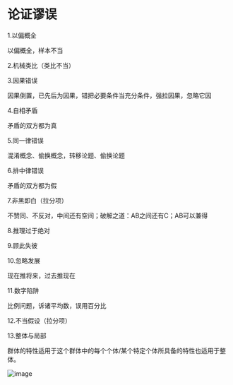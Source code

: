 # 论证谬误

1.以偏概全

以偏概全，样本不当

2.机械类比（类比不当）

3.因果错误

因果倒置，已先后为因果，错把必要条件当充分条件，强拉因果，忽略它因

4.自相矛盾

矛盾的双方都为真

5.同一律错误

混淆概念、偷换概念，转移论题、偷换论题

6.排中律错误

矛盾的双方都为假

7.非黑即白（拉分项）

不赞同、不反对，中间还有空间；破解之道：AB之间还有C；AB可以兼得

8.推理过于绝对

9.顾此失彼

10.忽略发展

现在推将来，过去推现在

11.数字陷阱

比例问题，诉诸平均数，误用百分比

12.不当假设（拉分项）

13.整体与局部

群体的特性适用于这个群体中的每个个体/某个特定个体所具备的特性也适用于整体。

​![image](image-20221209144602-axxadjg.png)
